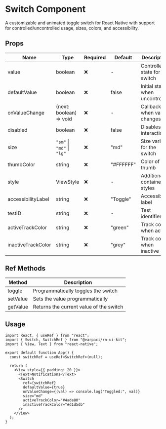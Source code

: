 # Switch Component

A customizable and animated toggle switch for React Native with support for controlled/uncontrolled usage, sizes, colors, and accessibility.

## Props

| Name               | Type                       | Required | Default   | Description                     |
| ------------------ | -------------------------- | -------- | --------- | ------------------------------- |
| value              | boolean                    | ❌       | -         | Controlled state for the switch |
| defaultValue       | boolean                    | ❌       | false     | Initial state when uncontrolled |
| onValueChange      | (next: boolean) => void    | ❌       | -         | Callback when value changes     |
| disabled           | boolean                    | ❌       | false     | Disables interaction            |
| size               | `"sm"` \| `"md"` \| `"lg"` | ❌       | "md"      | Size variant for the switch     |
| thumbColor         | string                     | ❌       | "#FFFFFF" | Color of the thumb              |
| style              | ViewStyle                  | ❌       | -         | Additional container styles     |
| accessibilityLabel | string                     | ❌       | "Toggle"  | Accessibility label             |
| testID             | string                     | ❌       | -         | Test identifier                 |
| activeTrackColor   | string                     | ❌       | "green"   | Track color when active         |
| inactiveTrackColor | string                     | ❌       | "grey"    | Track color when inactive       |

## Ref Methods

| Method   | Description                             |
| -------- | --------------------------------------- |
| toggle   | Programmatically toggles the switch     |
| setValue | Sets the value programmatically         |
| getValue | Returns the current value of the switch |

## Usage

```tsx
import React, { useRef } from "react";
import { Switch, SwitchRef } from "@earpaci/rn-ui-kit";
import { View, Text } from "react-native";

export default function App() {
  const switchRef = useRef<SwitchRef>(null);

  return (
    <View style={{ padding: 20 }}>
      <Text>Notifications</Text>
      <Switch
        ref={switchRef}
        defaultValue={true}
        onValueChange={(val) => console.log("Toggled:", val)}
        size="md"
        activeTrackColor="#4ade80"
        inactiveTrackColor="#d1d5db"
      />
    </View>
  );
}
```
